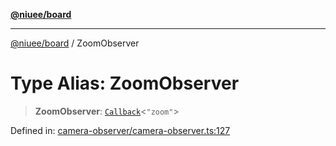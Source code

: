 [**@niuee/board**](../README.md)

***

[@niuee/board](../globals.md) / ZoomObserver

# Type Alias: ZoomObserver

> **ZoomObserver**: [`Callback`](Callback.md)\<`"zoom"`\>

Defined in: [camera-observer/camera-observer.ts:127](https://github.com/niuee/board/blob/d74620e4e63da3004adfc7105b7f1136fce9577c/src/camera-observer/camera-observer.ts#L127)
